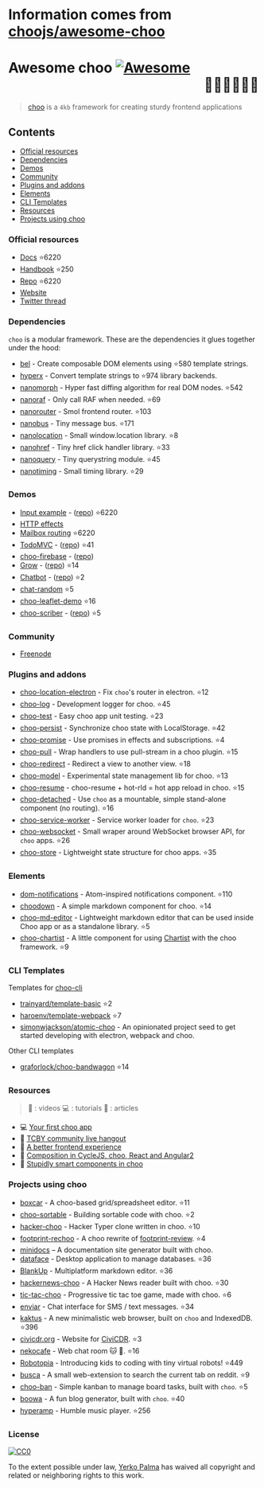 # Information comes from [choojs/awesome-choo](https://github.com/choojs/awesome-choo)
# Awesome choo [![Awesome](https://cdn.rawgit.com/sindresorhus/awesome/d7305f38d29fed78fa85652e3a63e154dd8e8829/media/badge.svg)](https://github.com/sindresorhus/awesome) <div align="right">:steam_locomotive::train::train::train::train::train:</div>

> [choo](https://choo.io/) is a `4kb` framework for creating
> sturdy frontend applications

## Contents

- [Official resources](#official-resources)
- [Dependencies](#dependencies)
- [Demos](#demos)
- [Community](#community)
- [Plugins and addons](#plugins-and-addons)
- [Elements](#elements)
- [CLI Templates](#cli-templates)
- [Resources](#resources)
- [Projects using choo](#projects-using-choo)

### Official resources

- [Docs](https://github.com/yoshuawuyts/choo/blob/master/README.md) :star:6220
- [Handbook](https://github.com/yoshuawuyts/choo-handbook) :star:250
- [Repo](https://github.com/yoshuawuyts/choo) :star:6220
- [Website](https://choo.io/)
- [Twitter thread](https://twitter.com/yoshuawuyts/status/730087077803528193)

### Dependencies
`choo` is a modular framework. These are the dependencies it glues together
under the hood:

- [bel](https://github.com/shama/bel) - Create composable DOM elements using :star:580
  template strings.
- [hyperx](https://github.com/substack/hyperx) - Convert template strings to :star:974
  library backends.
- [nanomorph](https://github.com/choojs/nanomorph) - Hyper fast diffing algorithm for real DOM nodes. :star:542
- [nanoraf](https://github.com/yoshuawuyts/nanoraf) - Only call RAF when needed. :star:69
- [nanorouter](https://github.com/choojs/nanorouter) - Smol frontend router. :star:103
- [nanobus](https://github.com/choojs/nanobus) - Tiny message bus. :star:171
- [nanolocation](https://github.com/choojs/nanolocation) - Small window.location library. :star:8
- [nanohref](https://github.com/choojs/nanohref) - Tiny href click handler library. :star:33
- [nanoquery](https://github.com/choojs/nanoquery) - Tiny querystring module. :star:45
- [nanotiming](https://github.com/choojs/nanotiming) - Small timing library. :star:29

### Demos

- [Input example](http://requirebin.com/?gist=e589473373b3100a6ace29f7bbee3186) - ([repo](https://github.com/yoshuawuyts/choo/tree/master/examples/title)) :star:6220
- [HTTP effects](https://hyperdev.com/#!/project/fork-fang)
- [Mailbox routing](https://github.com/yoshuawuyts/choo/tree/master/examples/mailbox) :star:6220
- [TodoMVC](http://shuheikagawa.com/todomvc-choo) - ([repo](https://github.com/shuhei/todomvc-choo)) :star:41
- [choo-firebase](https://choo-firebase-2ec21.firebaseapp.com) - ([repo](https://github.com/mw222rs/choo-firebase))
- [Grow](https://grow.static.land) - ([repo](https://github.com/sethvincent/grow)) :star:14
- [Chatbot](http://chootbot.herokuapp.com) - ([repo](https://github.com/plaey/chatbot)) :star:2
- [chat-random](https://github.com/akiva/chat-random) :star:5
- [choo-leaflet-demo](https://github.com/timwis/choo-leaflet-demo) :star:16
- [choo-scriber](https://zhouhansen.github.io/choo-scriber) - ([repo](https://github.com/ZhouHansen/choo-scriber)) :star:5

### Community

- [Freenode](https://webchat.freenode.net/?channels=choo)

### Plugins and addons

- [choo-location-electron](https://github.com/bcomnes/choo-location-electron) - Fix `choo`'s router in electron. :star:12
- [choo-log](https://github.com/yoshuawuyts/choo-log) - Development logger for choo. :star:45
- [choo-test](https://github.com/mantoni/choo-test) - Easy choo app unit testing. :star:23
- [choo-persist](https://github.com/yoshuawuyts/choo-persist/) - Synchronize choo state with LocalStorage. :star:42
- [choo-promise](https://github.com/rahatarmanahmed/choo-promise) - Use promises in effects and subscriptions. :star:4
- [choo-pull](https://github.com/yoshuawuyts/choo-pull) - Wrap handlers to use pull-stream in a choo plugin. :star:15
- [choo-redirect](https://github.com/yoshuawuyts/choo-redirect) - Redirect a view to another view. :star:18
- [choo-model](https://github.com/yoshuawuyts/choo-model) - Experimental state management lib for choo. :star:13
- [choo-resume](https://github.com/bengourley/choo-resume) - choo-resume + hot-rld = hot app reload in choo. :star:15
- [choo-detached](https://github.com/graforlock/choo-detached) - Use `choo` as a mountable, simple stand-alone component (no routing). :star:16
- [choo-service-worker](https://github.com/choojs/choo-service-worker) - Service worker loader for `choo`. :star:23
- [choo-websocket](https://github.com/YerkoPalma/choo-websocket) - Small wraper around WebSocket browser API, for `choo` apps. :star:26
- [choo-store](https://github.com/ungoldman/choo-store) - Lightweight state structure for choo apps. :star:35

### Elements

- [dom-notifications](https://github.com/finnp/dom-notifications) - Atom-inspired notifications component. :star:110
- [choodown](https://github.com/trainyard/choodown) - A simple markdown component for choo. :star:14
- [choo-md-editor](https://github.com/dbtek/choo-md-editor) - Lightweight markdown editor that can be used inside Choo app or as a standalone library. :star:5
- [choo-chartist](https://github.com/rexmortus/choo-chartist) - A little component for using [Chartist](https://gionkunz.github.io/chartist-js/) with the choo framework. :star:9

### CLI Templates

Templates for [choo-cli](https://github.com/trainyard/choo-cli)

- [trainyard/template-basic](https://github.com/trainyard/template-basic) :star:2
- [haroenv/template-webpack](https://github.com/haroenv/template-webpack) :star:7
- [simonwjackson/atomic-choo](https://github.com/simonwjackson/atomic-choo) - An opinionated project seed to get started developing with electron, webpack and choo.

Other CLI templates
- [graforlock/choo-bandwagon](https://github.com/graforlock/choo-bandwagon) :star:14

### Resources
> :movie_camera: : videos
> :computer: : tutorials
> :book: : articles

- :computer: [Your first choo app](https://yoshuawuyts.gitbooks.io/choo/content/02_your_first_app.html)
- :movie_camera: [TCBY community live hangout](https://www.youtube.com/watch?v=a97Mw2z1SAI)
- :book: [A better frontend experience](https://medium.com/@yoshuawuyts/a-better-frontend-experience-7b0498c85658)
- :book: [Composition in CycleJS, choo, React and Angular2](http://blog.krawaller.se/posts/composition-in-cyclejs-choo-react-and-angular2)
- :book: [Stupidly smart components in choo](http://blog.krawaller.se/posts/stupidly-smart-components-in-choo)

### Projects using choo

- [boxcar](https://github.com/toddself/boxcar) - A choo-based grid/spreadsheet editor. :star:11
- [choo-sortable](https://github.com/willkessler/choo-sortable) - Building sortable code with choo. :star:2
- [hacker-choo](https://github.com/mw222rs/hacker-choo) - Hacker Typer clone written in choo. :star:10
- [footprint-rechoo](https://github.com/npeihl/footprint-rechoo) - A choo rewrite of [footprint-review](http://github.com/sjcgis/footprint-review). :star:4
- [minidocs](https://github.com/freeman-lab/minidocs) – A documentation site generator built with choo.
- [dataface](https://github.com/timwis/dataface) - Desktop application to manage databases. :star:36
- [BlankUp](https://github.com/HoverBaum/BlankUp-Electron) - Multiplatform markdown editor. :star:36
- [hackernews-choo](https://github.com/kvnneff/hackernews-choo) - A Hacker News reader built with choo. :star:30
- [tic-tac-choo](https://github.com/YerkoPalma/tic-tac-toe) - Progressive tic tac toe game, made with choo. :star:6
- [enviar](https://github.com/timwis/enviar) - Chat interface for SMS / text messages. :star:34
- [kaktus](https://github.com/kaktus/kaktus) - A new minimalistic web browser, built on `choo` and IndexedDB. :star:396
- [civicdr.org](https://github.com/CiviCDR/civicdr.org) - Website for [CiviCDR](https://civicdr.org/). :star:3
- [nekocafe](https://github.com/notenoughneon/nekocafe) - Web chat room :cat: :speech_balloon:. :star:16
- [Robotopia](https://github.com/robotopia-x/robotopia) - Introducing kids to coding with tiny virtual robots! :star:449
- [busca](https://github.com/afk-mcz/busca) - A small web-extension to search the current tab on reddit. :star:9
- [choo-ban](https://github.com/luizbaldi/choo-ban) - Simple kanban to manage board tasks, built with `choo`. :star:5
- [boowa](https://github.com/boowajs/boowa) - A fun blog generator, built with `choo`. :star:40
- [hyperamp](https://github.com/hypermodules/hyperamp) - Humble music player. :star:256

### License

[![CC0](http://mirrors.creativecommons.org/presskit/buttons/88x31/svg/cc-zero.svg)](https://creativecommons.org/publicdomain/zero/1.0/)

To the extent possible under law, [Yerko Palma](https://github.com/YerkoPalma) has waived all copyright and related or neighboring rights to this work.

